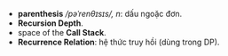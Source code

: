 - **parenthesis** */pəˈrenθɪsɪs/, n*: dấu ngoặc đơn.
- **Recursion Depth**.
-  space of the **Call Stack**.
- **Recurrence Relation**: hệ thức truy hồi (dùng trong DP).
